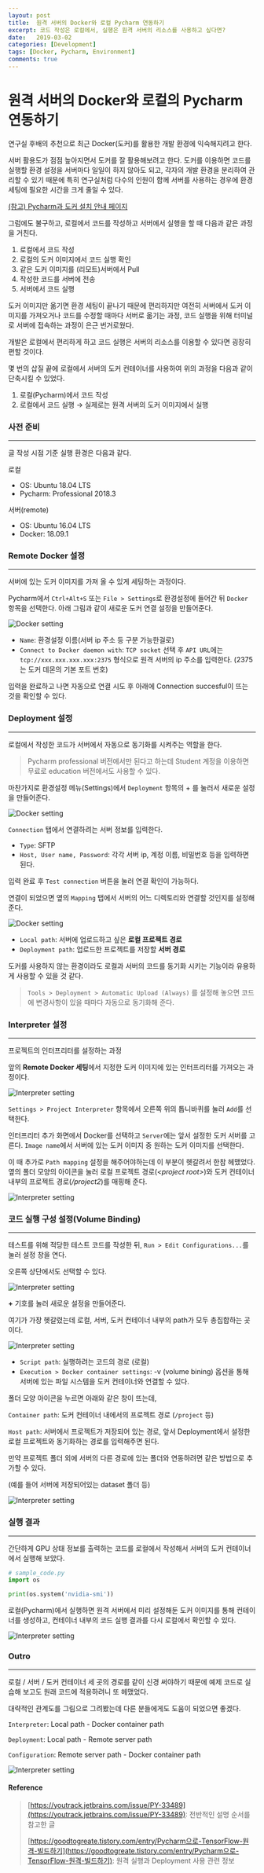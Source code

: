 ```yaml
---
layout: post
title:  원격 서버의 Docker와 로컬 Pycharm 연동하기
excerpt: 코드 작성은 로컬에서, 실행은 원격 서버의 리소스를 사용하고 싶다면?
date:   2019-03-02
categories: [Development]
tags: [Docker, Pycharm, Environment]
comments: true
---
```


# 원격 서버의 Docker와 로컬의 Pycharm 연동하기

연구실 후배의 추천으로 최근 Docker(도커)를 활용한 개발 환경에 익숙해지려고 한다.

서버 활용도가 점점 높아지면서 도커를 잘 활용해보려고 한다. 도커를 이용하면 코드를 실행할 환경 설정을 서버마다 일일이 하지 않아도 되고, 각자의 개발 환경을 분리하여 관리할 수 있기 때문에 특히 연구실처럼 다수의 인원이 함께 서버를 사용하는 경우에 환경 세팅에 필요한 시간을 크게 줄일 수 있다.

[(참고) Pycharm과 도커 설치 안내 페이지](http://drmola.com/bbs_free/318738)

그럼에도 불구하고, 로컬에서 코드를 작성하고 서버에서 실행을 할 때 다음과 같은 과정을 거친다.

1. 로컬에서 코드 작성
2. 로컬의 도커 이미지에서 코드 실행 확인
3. 같은 도커 이미지를 (리모트)서버에서 Pull
4. 작성한 코드를 서버에 전송
5. 서버에서 코드 실행

도커 이미지만 옮기면 환경 세팅이 끝나기 때문에 편리하지만  여전히 서버에서 도커 이미지를 가져오거나 코드를 수정할 때마다 서버로 옮기는 과정, 코드 실행을 위해 터미널로 서버에 접속하는 과정이 은근 번거로웠다.

개발은 로컬에서 편리하게 하고 코드 실행은 서버의 리소스를 이용할 수 있다면 굉장히 편할 것이다.

몇 번의 삽질 끝에 로컬에서 서버의 도커 컨테이너를 사용하여 위의 과정을 다음과 같이 단축시킬 수 있었다.

1. 로컬(Pycharm)에서 코드 작성
2. 로컬에서 코드 실행 &rarr; 실제로는 원격 서버의 도커 이미지에서 실행



### 사전 준비

---

글 작성 시점 기준 실행 환경은 다음과 같다.

로컬

* OS: Ubuntu 18.04 LTS
* Pycharm: Professional 2018.3

서버(remote)

* OS: Ubuntu 16.04 LTS
* Docker: 18.09.1



### Remote Docker 설정

---

서버에 있는 도커 이미지를 가져 올 수 있게 세팅하는 과정이다.

Pycharm에서 `Ctrl+Alt+S` 또는 `File > Settings`로 환경설정에 들어간 뒤 `Docker` 항목을 선택한다. 아래 그림과 같이 새로운 도커 연결 설정을 만들어준다.

![Docker setting](https://daehyun-bae.github.io\img\post\210317-pycharm-docker\step1.png)

* `Name`: 환경설정 이름(서버 ip 주소 등 구분 가능한걸로)
* `Connect to Docker daemon with`: `TCP socket` 선택 후 `API URL`에는 `tcp://xxx.xxx.xxx.xxx:2375` 형식으로 원격 서버의 ip 주소를 입력한다. (2375는 도커 데몬의 기본 포트 번호)

입력을 완료하고 나면 자동으로 연결 시도 후 아래에 Connection succesful이 뜨는 것을 확인할 수 있다.



### Deployment 설정

---

로컬에서 작성한 코드가 서버에서 자동으로 동기화를 시켜주는 역할을 한다.

> Pycharm professional 버전에서만 된다고 하는데 Student 계정을 이용하면 무료로 education 버전에서도 사용할 수 있다.

마찬가지로 환경설정 메뉴(Settings)에서 `Deployment` 항목의 + 를 눌러서 새로운 설정을 만들어준다.

![Docker setting](https://daehyun-bae.github.io\img\post\210317-pycharm-docker\dev1.png)



`Connection` 탭에서 연결하려는 서버 정보를 입력한다.

* `Type`: SFTP
* `Host, User name, Password`: 각각 서버 ip, 계정 이름, 비밀번호 등을 입력하면 된다.

입력 완료 후 `Test connection` 버튼을 눌러 연결 확인이 가능하다.

연결이 되었으면 옆의 `Mapping` 탭에서 서버의 어느 디렉토리와 연결할 것인지를 설정해 준다.

![Docker setting](https://daehyun-bae.github.io\img\post\210317-pycharm-docker\dev2.png)

* `Local path`: 서버에 업로드하고 싶은 **로컬 프로젝트 경로**
* `Deployment path`: 업로드한 프로젝트를 저장할 **서버 경로**

도커를 사용하지 않는 환경이라도 로컬과 서버의 코드를 동기화 시키는 기능이라 유용하게 사용할 수 있을 것 같다.

> `Tools > Deployment > Automatic Upload (Always)` 를 설정해 놓으면 코드에 변경사항이 있을 때마다 자동으로 동기화해 준다.



### Interpreter 설정

---

프로젝트의 인터프리터를 설정하는 과정

앞의 **Remote Docker 세팅**에서 지정한 도커 이미지에 있는 인터프리터를 가져오는 과정이다.

![Interpreter setting](https://daehyun-bae.github.io\img\post\210317-pycharm-docker\intpre1.png)

`Settings > Project Interpreter` 항목에서 오른쪽 위의 톱니바퀴를 눌러 `Add`를 선택한다.

인터프리터 추가 화면에서 Docker를 선택하고 `Server`에는 앞서 설정한 도커 서버를 고른다. `Image name`에서 서버에 있는 도커 이미지 중 원하는 도커 이미지를 선택한다.

이 때 추가로 `Path mapping` 설정을 해주어야하는데 이 부분이 헷갈려서 한참 헤맸었다. 옆의 폴더 모양의 아이콘을 눌러 로컬 프로젝트 경로(*\<project root\>*)와 도커 컨테이너 내부의 프로젝트 경로(*/project2*)를 매핑해 준다.

![Interpreter setting](https://daehyun-bae.github.io\img\post\210317-pycharm-docker\intpre2.png)



### 코드 실행 구성 설정(Volume Binding)

---

테스트를 위해 적당한 테스트 코드를 작성한 뒤, `Run > Edit Configurations...`를 눌러 설정 창을 연다.

오른쪽 상단에서도 선택할 수 있다.

![Interpreter setting](https://daehyun-bae.github.io\img\post\210317-pycharm-docker\config1.png)

**+** 기호를 눌러 새로운 설정을 만들어준다.

여기가 가장 헷갈렸는데 로컬, 서버, 도커 컨테이너 내부의 path가 모두 총집합하는 곳이다.

![Interpreter setting](https://daehyun-bae.github.io\img\post\210317-pycharm-docker\config2.png)

* `Script path`: 실행하려는 코드의 경로 (로컬)
* `Execution > Docker container settings`: -v (volume bining) 옵션을 통해 서버에 있는 파일 시스템을 도커 컨테이너와 연결할 수 있다.

폴더 모양 아이콘을 누르면 아래와 같은 창이 뜨는데,

`Container path`: 도커 컨테이너 내에서의 프로젝트 경로 (`/project` 등)

`Host path`: 서버에서 프로젝트가 저장되어 있는 경로, 앞서 Deployment에서 설정한 로컬 프로젝트와 동기화하는 경로를 입력해주면 된다.

만약 프로젝트 폴더 외에 서버의 다른 경로에 있는 폴더와 연동하려면 같은 방법으로 추가할 수 있다. 

(예를 들어 서버에 저장되어있는 dataset 폴더 등)

![Interpreter setting](https://daehyun-bae.github.io\img\post\210317-pycharm-docker\config3.png)



### 실행 결과

---

간단하게 GPU 상태 정보를 출력하는 코드를 로컬에서 작성해서 서버의 도커 컨테이너에서 실행해 보았다.

```python
# sample_code.py
import os

print(os.system('nvidia-smi'))
```

로컬(Pycharm)에서 실행하면 원격 서버에서 미리 설정해둔 도커 이미지를 통해 컨테이너를 생성하고, 컨테이너 내부의 코드 실행 결과를 다시 로컬에서 확인할 수 있다.

![Interpreter setting](https://daehyun-bae.github.io\img\post\210317-pycharm-docker\test.png)



### Outro

---

로컬 / 서버 / 도커 컨테이너 세 곳의 경로를 같이 신경 써야하기 때문에 예제 코드로 실습해 보고도 원래 코드에 적용하려니 또 헤맸었다.

대략적인 관계도를 그림으로 그려봤는데 다른 분들에게도 도움이 되었으면 좋겠다.

`Interpreter`: Local  path - Docker container path

`Deployment`: Local path - Remote server path

`Configuration`: Remote server path - Docker container path

![Interpreter setting](https://daehyun-bae.github.io\img\post\210317-pycharm-docker\summary.png)



#### Reference

> [https://youtrack.jetbrains.com/issue/PY-33489](https://youtrack.jetbrains.com/issue/PY-33489): 전반적인 설명 순서를 참고한 글
>
> [https://goodtogreate.tistory.com/entry/Pycharm으로-TensorFlow-원격-빌드하기](https://goodtogreate.tistory.com/entry/Pycharm으로-TensorFlow-원격-빌드하기): 원격 실행과 Deployment 사용 관련 정보